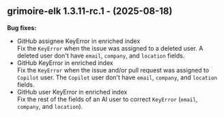 ## grimoire-elk 1.3.11-rc.1 - (2025-08-18)

**Bug fixes:**

 * GitHub assignee KeyError in enriched index\
   Fix the `KeyError` when the issue was assigned to a deleted user. A
   deleted user don't have `email`, `company`, and `location` fields.
 * GitHub KeyError in enriched index\
   Fix the `KeyError` when the issue and/or pull request was assigned to
   `Copilot` user. The `Copilot` user don't have `email`, `company`, and
   `location` fields.
 * GitHub user KeyError in enriched index\
   Fix the rest of the fields of an AI user to correct `KeyError`
   (`email`, `company`, and `location`).


